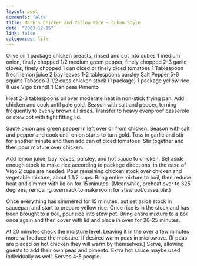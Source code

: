 ```yaml
--- 
layout: post
comments: false
title: Mark's Chicken and Yellow Rice ~ Cuban Style
date: "2003-12-15"
link: false
categories: life
---
```

Olive oil
1 package chicken breasts, rinsed and cut into cubes
1 medium onion, finely chopped
1/2 medium green pepper, finely chopped
2-3 garlic cloves, finely chopped
1 can diced or finely diced tomatoes
1 Tablespoon fresh lemon juice
2 bay leaves
1-2 tablespoons parsley
Salt
Pepper
5-6 squirts Tabasco
3 1/2 cups chicken stock (1 package)
1 package yellow rice (I use Vigo brand)
1 Can peas
Pimento

Heat 2-3 tablespoons oil over moderate heat in non-stick frying pan. Add chicken and cook until pale gold. Season with salt and pepper, turning frequently to evenly brown all sides. Transfer to heavy ovenproof casserole or stew pot with tight fitting lid.

Sauté onion and green pepper in left over oil from chicken. Season with salt and pepper and cook until onion starts to turn gold. Toss in garlic and stir for another minute and then add can of diced tomatoes. Stir together and then pour mixture over chicken.

Add lemon juice, bay leaves, parsley, and hot sauce to chicken. Set aside enough stock to make rice according to package directions, in the case of Vigo 2 cups are needed. Pour remaining chicken stock over chicken and vegetable mixture, about 1 1/2 cups. Bring entire mixture to boil, then reduce heat and simmer with lid on for 15 minutes. (Meanwhile, preheat over to 325 degrees, removing oven rack to make room for stew pot/casserole.)

Once everything has simmered for 15 minutes, put set aside stock in saucepan and start to prepare yellow rice. Once rice is in the stock and has been brought to a boil, pour rice into stew pot. Bring entire mixture to a boil once again and then cover with lid and place in oven for 20-25 minutes.

At 20 minutes check the moisture level. Leaving it in the over a few minutes more will reduce the moisture. If desired warm peas in microwave. (If peas are placed on hot chicken they will warm by themselves.) Serve, allowing guests to add their own peas and pimento. Extra hot sauce maybe used individually as well. Serves 4-5 people.
